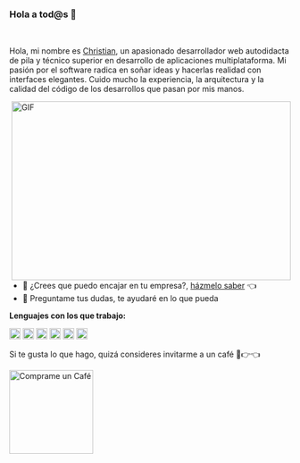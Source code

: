 ### Hola a tod@s 👋

<br />

Hola, mi nombre es [Christian](https://christian-calvo.github.io/), un apasionado desarrollador web autodidacta de pila y técnico superior en desarrollo de aplicaciones multiplataforma. Mi pasión por el software radica en soñar ideas y hacerlas realidad con interfaces elegantes. Cuido mucho la experiencia, la arquitectura y la calidad del código de los desarrollos que pasan por mis manos.

<img align="right" alt="GIF" src="https://github.com/abhisheknaiidu/abhisheknaiidu/blob/master/code.gif?raw=true" width="500" height="320" />
  
- 💼 ¿Crees que puedo encajar en tu empresa?, [házmelo saber](https://es.linkedin.com/in/christiancalvomateos) 👈
- 💬 Preguntame tus dudas, te ayudaré en lo que pueda

**Lenguajes con los que trabajo:**  

<code><img height="20" src="https://cdn-icons-png.flaticon.com/512/5968/5968292.png" alt="JavaScript"/></code>
<code><img height="20" src="https://ui5.sap.com/resources/sap/ui/documentation/sdk/images/logo_ui5.png" alt="SAPUI5"/></code>
<code><img height="20" src="https://cdn-icons-png.flaticon.com/512/5968/5968267.png" alt="HTML5"/></code>
<code><img height="20" src="https://cdn-icons-png.flaticon.com/512/5968/5968242.png" alt="CSS3"/></code>
<code><img height="20" src="https://cdn-icons-png.flaticon.com/512/919/919836.png" alt="MYSQL"/></code>
<code><img height="20" src="https://cdn-icons-png.flaticon.com/512/226/226777.png" alt="Java"/></code>

<!--END_SECTION:waka-->

Si te gusta lo que hago, quizá consideres invitarme a un café 🥺👉👈

<a href="https://christian-calvo.github.io" target="_blank"><img src="https://cdn.buymeacoffee.com/buttons/v2/default-red.png" alt="Comprame un Café" width="150" ></a>
